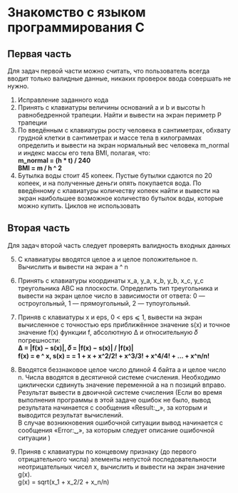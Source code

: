 # Знакомство с языком программирования С

## Первая часть

Для задач первой части можно считать, что пользователь всегда вводит только
валидные данные, никаких проверок ввода совершать не нужно.

1. Исправление заданного кода
2. Принять с клавиатуры величины оснований a и b и высоты h равнобедренной трапеции. Найти и вывести на экран периметр P трапеции
3. По введённым с клавиатуры росту человека в сантиметрах, обхвату грудной
клетки в сантиметрах и массе тела в килограммах определить и вывести на экран нормальный вес человека m_normal и индекс массы его тела BMI, полагая, что: <br> __m_normal = (h * t) / 240__ <br> __BMI = m / h ^ 2__
4. Бутылка воды стоит 45 копеек. Пустые бутылки сдаются по 20 копеек, и на полученные деньги опять покупается вода. По введённому с клавиатуры количеству копеек найти и вывести на экран наибольшее возможное количество бутылок воды, которые можно купить. Циклов не использовать

## Вторая часть

Для задач второй часть следует проверять валидность входных данных

5. С клавиатуры вводятся целое a и целое положительное n. Вычислить и вывести на экран a ^ n

6. Принять с клавиатуры координаты x_a, y_a, x_b, y_b, x_c,  y_c треугольника ABC на плоскости. Определить тип треугольника и вывести на экран целое число в зависимости от ответа: 0 — остроугольный, 1 — прямоугольный, 2 — тупоугольный.

7. Приняв с клавиатуры x и eps, 0 < eps ⩽ 1, вывести на экран вычисленное с точностью eps приближённое значение s(x) и точное значение f(x) функции f, абсолютную ∆ и относительную 𝛿 погрешности: <br>
__∆ = |f(x) − s(x)|, 𝛿 = |f(x) − s(x)| / |f(x)|__ <br>
__f(x) = e ^ x, s(x) = = 1 + x + x^2/2! + x^3/3! + x^4/4! + ... + x^n/n!__

8. Вводятся беззнаковое целое число длиной 4 байта a и целое число n. Числа вводятся в десятичной системе счисления. Необходимо циклически сдвинуть значение переменной a на n позиций вправо. Результат вывести в двоичной системе счисления 
(Если во время выполнения программы в этой задаче ошибок не было, вывод результата начинается с сообщения «Result:␣», за которым и выводится результат вычислений. <br> В случае возникновения ошибочной ситуации вывод начинается с сообщения «Error:␣», за которым следует описание ошибочной ситуации )

9. Приняв с клавиатуры по концевому признаку (до первого отрицательного числа) элементы непустой последовательности неотрицательных чисел x, вычислить и вывести на экран значение g(x).<br>
g(x) = sqrt(x_1 + x_2/2 + x_n/n)
